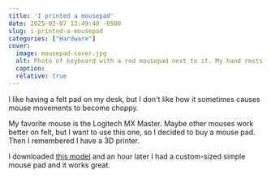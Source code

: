 ```yaml
---
title: 'I printed a mousepad'
date: 2025-03-07 13:49:40 -0500
slug: i-printed-a-mousepad
categories: ["Hardware"]
cover: 
  image: mousepad-cover.jpg
  alt: Photo of keyboard with a red mousepad next to it. My hand rests on the pad.
  caption: 
  relative: true
---
```


I like having a felt pad on my desk, but I don't like how it sometimes causes mouse movements to become choppy. 

My favorite mouse is the Logitech MX Master. Maybe other mouses work better on felt, but I want to use this one, so I decided to buy a mouse pad. Then I remembered I have a 3D printer.

I downloaded [this model](https://makerworld.com/en/models/220875-mouse-pad#profileId-411725) and an hour later I had a custom-sized simple mouse pad and it works great.


